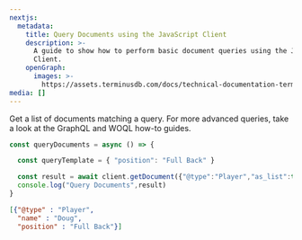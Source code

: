 ```yaml
---
nextjs:
  metadata:
    title: Query Documents using the JavaScript Client
    description: >-
      A guide to show how to perform basic document queries using the JavaScript
      Client.
    openGraph:
      images: >-
        https://assets.terminusdb.com/docs/technical-documentation-terminuscms-og.png
media: []
---
```


Get a list of documents matching a query. For more advanced queries, take a look at the GraphQL and WOQL how-to guides.

```javascript
const queryDocuments = async () => {

  const queryTemplate = { "position": "Full Back" }

  const result = await client.getDocument({"@type":"Player","as_list":true,"query":queryTemplate});
  console.log("Query Documents",result)
}
```

```json
[{"@type" : "Player",
  "name" : "Doug",
  "position" : "Full Back"}]
```